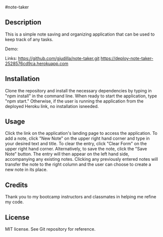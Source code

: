 #note-taker

## Description
This is a simple note saving and organizing application that can be used to keep track of any tasks. 

Demo:


Links: 
https://github.com/gjudilla/note-taker.git 
https://deploy-note-taker-2528576cd9ca.herokuapp.com

## Installation

Clone the repository and install the necessary dependencies by typing in "npm install" in the command line. When ready to start the application, type "npm start." Otherwise, if the user is running the application from the deployed Heroku link, no installation isneeded. 

## Usage

Click the link on the application's landing page to access the application. To add a note, click "New Note" on the upper right hand corner and type in your desired text and title. To clear the entry, click "Clear Form" on the upper right hand corner. Alternatively, to save the note, click the "Save Note" button. The entry will then appear on the left hand side, accompanying any existing notes. Clicking any previously entered notes will transfer the note to the right column and the user can choose to create a new note in its place.


## Credits

Thank you to my bootcamp instructors and classmates in helping me refine my code. 

## License

MIT license. See Git repository for reference. 